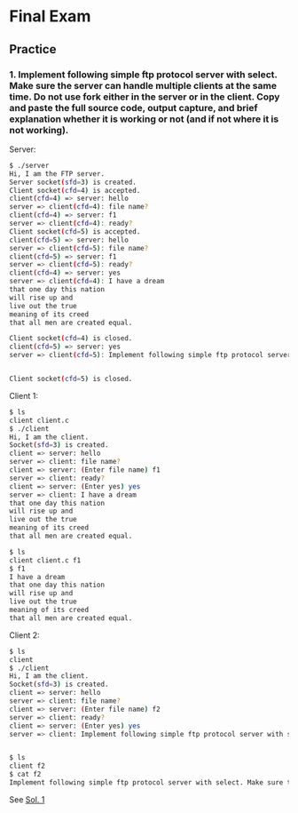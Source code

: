 # Final Exam

## Practice

### 1. Implement following simple ftp protocol server with select. Make sure the server can handle multiple clients at the same time. Do not use fork either in the server or in the client. Copy and paste the full source code, output capture, and brief explanation whether it is working or not (and if not where it is not working).

Server:

```bash
$ ./server
Hi, I am the FTP server.
Server socket(sfd=3) is created.
Client socket(cfd=4) is accepted.
client(cfd=4) => server: hello
server => client(cfd=4): file name?
client(cfd=4) => server: f1
server => client(cfd=4): ready?
Client socket(cfd=5) is accepted.
client(cfd=5) => server: hello
server => client(cfd=5): file name?
client(cfd=5) => server: f1
server => client(cfd=5): ready?
client(cfd=4) => server: yes
server => client(cfd=4): I have a dream
that one day this nation
will rise up and
live out the true
meaning of its creed
that all men are created equal.

Client socket(cfd=4) is closed.
client(cfd=5) => server: yes
server => client(cfd=5): Implement following simple ftp protocol server with select. Make sure the server can handle multiple clients at the same time. Do not use fork either in the server or in the client. Copy and paste the full source code, output capture, and brief explanation whether it is working or not (and if not where it is not working).


Client socket(cfd=5) is closed.
```

Client 1:

```bash
$ ls
client client.c
$ ./client
Hi, I am the client.
Socket(sfd=3) is created.
client => server: hello
server => client: file name?
client => server: (Enter file name) f1
server => client: ready?
client => server: (Enter yes) yes
server => client: I have a dream
that one day this nation
will rise up and
live out the true
meaning of its creed
that all men are created equal.

$ ls
client client.c f1
$ f1
I have a dream
that one day this nation
will rise up and
live out the true
meaning of its creed
that all men are created equal.
```

Client 2:

```bash
$ ls
client
$ ./client
Hi, I am the client.
Socket(sfd=3) is created.
client => server: hello
server => client: file name?
client => server: (Enter file name) f2
server => client: ready?
client => server: (Enter yes) yes
server => client: Implement following simple ftp protocol server with select. Make sure the server can handle multiple clients at the same time. Do not use fork either in the server or in the client. Copy and paste the full source code, output capture, and brief explanation whether it is working or not (and if not where it is not working).


$ ls
client f2
$ cat f2
Implement following simple ftp protocol server with select. Make sure the server can handle multiple clients at the same time. Do not use fork either in the server or in the client. Copy and paste the full source code, output capture, and brief explanation whether it is working or not (and if not where it is not working).
```

See [Sol. 1](./sol01/)
